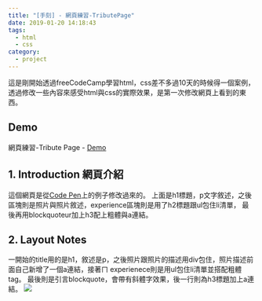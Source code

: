 ```yaml
---
title: "[手刻] - 網頁練習-TributePage"
date: 2019-01-20 14:18:43
tags:
  - html
  - css
category:
  - project
---
```


這是剛開始透過freeCodeCamp學習html，css差不多過10天的時候得一個案例，透過修改一些內容來感受html與css的實際效果，是第一次修改網頁上看到的東西。

## Demo

網頁練習-Tribute Page - [Demo](https://orow.github.io/MyProjects/TributePage/index.html)

## 1. Introduction 網頁介紹

這個網頁是從[Code Pen](https://codepen.io/freeCodeCamp/full/zNqgVx)上的例子修改過來的。
上面是h1標題，p文字敘述，之後區塊則是照片與照片敘述，experience區塊則是用了h2標題跟ul包住li清單，
最後再用blockquoteur加上h3配上粗體與a連結。



## 2. Layout Notes

一開始的title用的是h1，敘述是p，之後照片跟照片的描述用div包住，照片描述前面自己新增了一個a連結，接著ㄇ
experienece則是用ul包住li清單並搭配粗體tag。
最後則是引言blockquote，會帶有斜體字效果，後一行則為h3標題加上a連結。
![](https://i.imgur.com/gnTAAoq.jpg)
